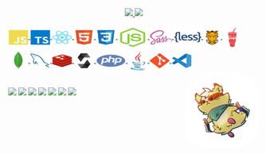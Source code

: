 <div align="center">
  <a href="https://beacons.ai/wusley">
  <img height="150em" src="https://github-readme-stats.vercel.app/api?username=wusley&hide=stars,contribs&show_icons=true&theme=dark&include_all_commits=true&count_private=true"/>
  <img height="150em" src="https://github-readme-stats.vercel.app/api/top-langs/?username=Wusley&layout=compact&langs_count=6&theme=dark&hide=Objective-C,Shell,EJS"/>
</div>
<div style="display: inline_block"><br>
  <img align="center" alt="Wesley JS" height="30" width="40" src="https://raw.githubusercontent.com/devicons/devicon/master/icons/javascript/javascript-plain.svg">
  <img align="center" alt="Wesley TS" height="30" width="40" src="https://raw.githubusercontent.com/devicons/devicon/master/icons/typescript/typescript-plain.svg">
  <img align="center" alt="Wesley React" height="30" width="40" src="https://raw.githubusercontent.com/devicons/devicon/master/icons/react/react-original.svg">
  <img align="center" alt="Wesley HTML" height="30" width="40" src="https://raw.githubusercontent.com/devicons/devicon/master/icons/html5/html5-original.svg">
  <img align="center" alt="Wesley CSS" height="30" width="40" src="https://raw.githubusercontent.com/devicons/devicon/master/icons/css3/css3-original.svg">
  <img align="center" alt="Wesley NodeJS" height="40" width="60" src="https://raw.githubusercontent.com/devicons/devicon/master/icons/nodejs/nodejs-original.svg">
  <img align="center" alt="Wesley Sass" height="40" width="45" src="https://raw.githubusercontent.com/devicons/devicon/master/icons/sass/sass-original.svg">
  <img align="center" alt="Wesley Less" height="45" width="55" src="https://raw.githubusercontent.com/devicons/devicon/master/icons/less/less-plain-wordmark.svg">
  
  <img align="center" alt="Wesley Grunt" height="30" width="35" src="https://raw.githubusercontent.com/devicons/devicon/master/icons/grunt/grunt-original.svg">
  <img align="center" alt="Wesley Gulp" height="40" width="40" src="https://raw.githubusercontent.com/devicons/devicon/master/icons/gulp/gulp-plain.svg">
  
  <img align="center" alt="Wesley MongoDB" height="40" width="40" src="https://raw.githubusercontent.com/devicons/devicon/master/icons/mongodb/mongodb-original.svg">
  <img align="center" alt="Wesley MySQL" height="30" width="40" src="https://raw.githubusercontent.com/devicons/devicon/master/icons/mysql/mysql-original.svg">
  <img align="center" alt="Wesley Redis" height="30" width="40" src="https://raw.githubusercontent.com/devicons/devicon/master/icons/redis/redis-original.svg">
  
  <img align="center" alt="Wesley Solidity" height="30" width="40" src="https://raw.githubusercontent.com/devicons/devicon/master/icons/solidity/solidity-original.svg">
  <img align="center" alt="Wesley PHP" height="50" width="60" src="https://raw.githubusercontent.com/devicons/devicon/master/icons/php/php-plain.svg">
  <img align="center" alt="Wesley Java" height="40" width="40" src="https://raw.githubusercontent.com/devicons/devicon/master/icons/java/java-original.svg">
  
  <img align="center" alt="Wesley Git" height="30" width="40" src="https://raw.githubusercontent.com/devicons/devicon/master/icons/git/git-original.svg">
  <img align="center" alt="Wesley VSCode" height="30" width="40" src="https://raw.githubusercontent.com/devicons/devicon/master/icons/vscode/vscode-original.svg">
  <img align="right" alt="Wesley Pic" height="150" style="border-radius:50px;" src="thumb.png?raw=true&width=676&height=676">
</div>
  
  ##
 
<div>
  <a href = "mailto:contato@wesley.pro.br"><img src="https://img.shields.io/badge/-Gmail-%23333?style=for-the-badge&logo=gmail&logoColor=white" target="_blank"></a>
  <a href="https://www.linkedin.com/in/wusley" target="_blank"><img src="https://img.shields.io/badge/-LinkedIn-%230077B5?style=for-the-badge&logo=linkedin&logoColor=white" target="_blank"></a> 
  <a href="https://cryptohamsters.co/discord" target="_blank"><img src="https://img.shields.io/badge/Discord-7289DA?style=for-the-badge&logo=discord&logoColor=white" target="_blank"></a> 
  <a href="https://twitter.com/_wusley" target="_blank"><img src="https://img.shields.io/badge/Twitter-1DA1F2?style=for-the-badge&logo=twitter&logoColor=white" target="_blank"></a>
  <a href="https://www.instagram.com/_wusley/" target="_blank"><img src="https://img.shields.io/badge/Instagram-E4405F?style=for-the-badge&logo=instagram&logoColor=white" target="_blank"></a>
  <a href="https://github.com/Wusley" target="_blank"><img src="https://img.shields.io/badge/GitHub-100000?style=for-the-badge&logo=github&logoColor=white" target="_blank"></a>
  <a href="https://etherscan.io/address/0xc9e668E1AbC646CB1fB6E0D65eC031029681Fa47" target="_blank"><img src="https://img.shields.io/badge/Ethereum-3C3C3D?style=for-the-badge&logo=Ethereum&logoColor=white" target="_blank"></a>
 </div>
